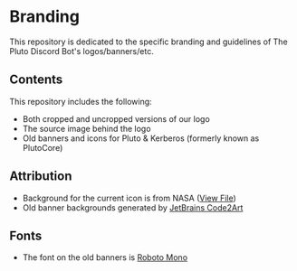 # Branding
This repository is dedicated to the specific branding and guidelines of The Pluto Discord Bot's logos/banners/etc.

## Contents
This repository includes the following:
 - Both cropped and uncropped versions of our logo
 - The source image behind the logo
 - Old banners and icons for Pluto & Kerberos (formerly known as PlutoCore)

## Attribution
 - Background for the current icon is from NASA ([View File](icons/bg_image.jpeg))
 - Old banner backgrounds generated by [JetBrains Code2Art](https://code2art.jetbrains.com/)

## Fonts
 - The font on the old banners is [Roboto Mono](https://fonts.google.com/specimen/Roboto+Mono)
